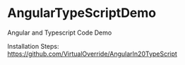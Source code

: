 # AngularTypeScriptDemo
Angular and Typescript Code Demo

Installation Steps:
https://github.com/VirtualOverride/AngularIn20TypeScript
